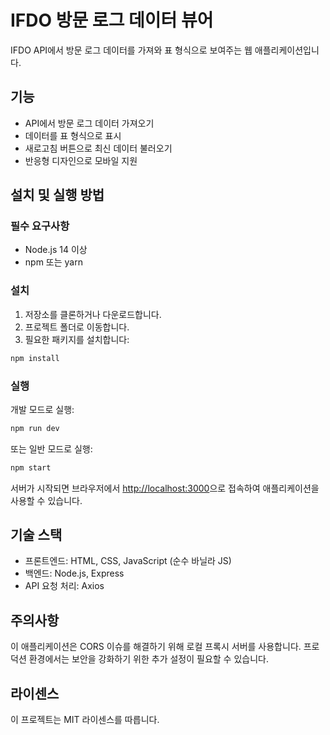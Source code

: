 # IFDO 방문 로그 데이터 뷰어

IFDO API에서 방문 로그 데이터를 가져와 표 형식으로 보여주는 웹 애플리케이션입니다.

## 기능

- API에서 방문 로그 데이터 가져오기
- 데이터를 표 형식으로 표시
- 새로고침 버튼으로 최신 데이터 불러오기
- 반응형 디자인으로 모바일 지원

## 설치 및 실행 방법

### 필수 요구사항

- Node.js 14 이상
- npm 또는 yarn

### 설치

1. 저장소를 클론하거나 다운로드합니다.
2. 프로젝트 폴더로 이동합니다.
3. 필요한 패키지를 설치합니다:

```bash
npm install
```

### 실행

개발 모드로 실행:

```bash
npm run dev
```

또는 일반 모드로 실행:

```bash
npm start
```

서버가 시작되면 브라우저에서 [http://localhost:3000](http://localhost:3000)으로 접속하여 애플리케이션을 사용할 수 있습니다.

## 기술 스택

- 프론트엔드: HTML, CSS, JavaScript (순수 바닐라 JS)
- 백엔드: Node.js, Express
- API 요청 처리: Axios

## 주의사항

이 애플리케이션은 CORS 이슈를 해결하기 위해 로컬 프록시 서버를 사용합니다. 프로덕션 환경에서는 보안을 강화하기 위한 추가 설정이 필요할 수 있습니다.

## 라이센스

이 프로젝트는 MIT 라이센스를 따릅니다. 